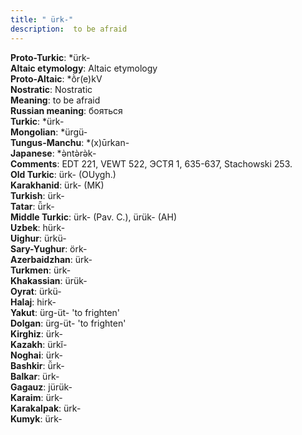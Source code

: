 ```yaml
---
title: " ürk-"
description:  to be afraid
---
```


<strong>Proto-Turkic</strong>:  *ürk-<br>
<strong>Altaic etymology</strong>:  Altaic etymology<br>
<strong> Proto-Altaic</strong>:  *ṑr(e)kV<br>
<strong>Nostratic</strong>:  Nostratic<br>
<strong>Meaning</strong>:  to be afraid<br>
<strong>Russian meaning</strong>:  бояться<br>
<strong>Turkic</strong>:  *ürk-<br>
<strong>Mongolian</strong>:  *ürgü-<br>
<strong>Tungus-Manchu</strong>:  *(x)ūrkan-<br>
<strong>Japanese</strong>:  *ǝ̀ntǝ̀rǝ̀k-<br>
<strong>Comments</strong>:  EDT 221, VEWT 522, ЭСТЯ 1, 635-637, Stachowski 253.<br>
<strong>Old Turkic</strong>:  ürk- (OUygh.)<br>
<strong>Karakhanid</strong>:  ürk- (MK)<br>
<strong>Turkish</strong>:  ürk-<br>
<strong>Tatar</strong>:  ü̆rk-<br>
<strong>Middle Turkic</strong>:  ürk- (Pav. C.), ürük- (AH)<br>
<strong>Uzbek</strong>:  hürk-<br>
<strong>Uighur</strong>:  ürkü-<br>
<strong>Sary-Yughur</strong>:  örk-<br>
<strong>Azerbaidzhan</strong>:  ürk-<br>
<strong>Turkmen</strong>:  ürk-<br>
<strong>Khakassian</strong>:  ürük-<br>
<strong>Oyrat</strong>:  ürkü-<br>
<strong>Halaj</strong>:  hirk-<br>
<strong>Yakut</strong>:  ürg-üt- 'to frighten'<br>
<strong>Dolgan</strong>:  ürg-üt- 'to frighten'<br>
<strong>Kirghiz</strong>:  ürk-<br>
<strong>Kazakh</strong>:  ürkĭ-<br>
<strong>Noghai</strong>:  ürk-<br>
<strong>Bashkir</strong>:  ü̆rk-<br>
<strong>Balkar</strong>:  ürk-<br>
<strong>Gagauz</strong>:  jürük-<br>
<strong>Karaim</strong>:  ürk-<br>
<strong>Karakalpak</strong>:  ürk-<br>
<strong>Kumyk</strong>:  ürk-<br>


